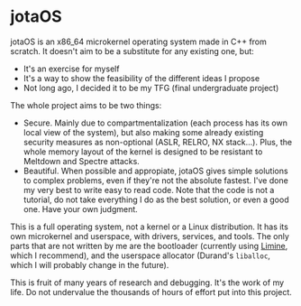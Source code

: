 # jotaOS
jotaOS is an x86_64 microkernel operating system made in C++ from scratch. It doesn't aim to be a substitute for any existing one, but:

- It's an exercise for myself
- It's a way to show the feasibility of the different ideas I propose
- Not long ago, I decided it to be my TFG (final undergraduate project)

The whole project aims to be two things:

- Secure. Mainly due to compartmentalization (each process has its own local view of the system), but also making some already existing security measures as non-optional (ASLR, RELRO, NX stack...). Plus, the whole memory layout of the kernel is designed to be resistant to Meltdown and Spectre attacks.
- Beautiful. When possible and appropiate, jotaOS gives simple solutions to complex problems, even if they're not the absolute fastest. I've done my very best to write easy to read code. Note that the code is not a tutorial, do not take everything I do as the best solution, or even a good one. Have your own judgment.

This is a full operating system, not a kernel or a Linux distribution. It has its own microkernel and userspace, with drivers, services, and tools. The only parts that are not written by me are the bootloader (currently using [Limine](https://github.com/limine-bootloader), which I recommend), and the userspace allocator (Durand's `liballoc`, which I will probably change in the future).

This is fruit of many years of research and debugging. It's the work of my life. Do not undervalue the thousands of hours of effort put into this project.
